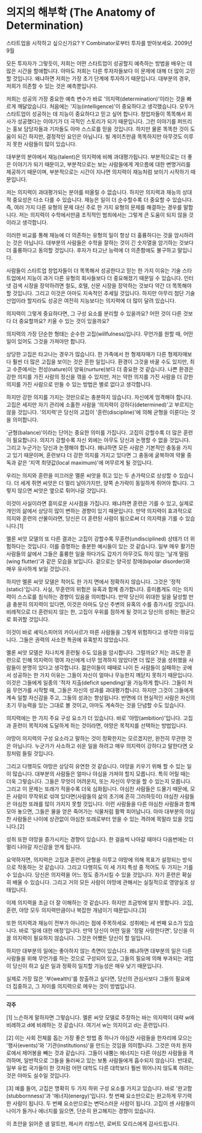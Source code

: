 # 의지의 해부학 (The Anatomy of Determination)

스타트업을 시작하고 싶으신가요?
Y Combinator로부터 투자를 받아보세요.
2009년 9월

모든 투자자가 그렇듯이, 저희는 어떤 스타트업이 성공할지 예측하는 방법을 배우는 데 많은 시간을 할애합니다. 아마도 저희는 다른 투자자들보다 이 문제에 대해 더 많이 고민할 것입니다. 왜냐하면 저희는 가장 초기 단계에 투자하기 때문입니다. 대부분의 경우, 저희가 의존할 수 있는 것은 예측뿐입니다.

저희는 성공의 가장 중요한 예측 변수가 바로 '의지력(determination)'이라는 것을 빠르게 깨달았습니다. 처음에는 '지능(intelligence)'이 중요하다고 생각했습니다. 모두가 스타트업이 성공하는 데 지능이 중요하다고 믿고 싶어 합니다. 창업자들이 똑똑해서 회사가 성공했다는 이야기가 더 극적인 스토리가 되기 때문입니다. 그런 이야기를 퍼뜨리는 홍보 담당자들과 기자들도 아마 스스로를 믿을 것입니다. 하지만 물론 똑똑한 것이 도움이 되긴 하지만, 결정적인 요인은 아닙니다. 빌 게이츠만큼 똑똑하지만 아무것도 이루지 못한 사람들이 많이 있습니다.

대부분의 분야에서 재능(talent)은 의지력에 비해 과대평가됩니다. 부분적으로는 더 좋은 이야기가 되기 때문이고, 부분적으로는 보는 사람들에게 게으름에 대한 변명거리를 제공하기 때문이며, 부분적으로는 시간이 지나면 의지력이 재능처럼 보이기 시작하기 때문입니다.

저는 의지력이 과대평가되는 분야를 떠올릴 수 없습니다. 하지만 의지력과 재능의 상대적 중요성은 다소 다를 수 있습니다. 재능은 일이 더 순수할수록 더 중요할 수 있습니다. 즉, 여러 가지 다른 유형의 문제 대신 주로 한 가지 유형의 문제를 해결하는 경우를 말합니다. 저는 의지력이 수학에서만큼 조직적인 범죄에서는 그렇게 큰 도움이 되지 않을 것이라고 생각합니다.

이러한 비교를 통해 재능에 더 의존하는 유형의 일이 항상 더 훌륭하다는 것을 암시하려는 것은 아닙니다. 대부분의 사람들은 수학을 잘하는 것이 긴 숫자열을 암기하는 것보다 더 훌륭하다고 동의할 것입니다. 후자가 타고난 능력에 더 의존함에도 불구하고 말입니다.

사람들이 스타트업 창업자들이 더 똑똑해서 성공한다고 믿는 한 가지 이유는 기술 스타트업에서 지능이 과거 다른 유형의 회사들보다 더 중요해졌기 때문일 수 있습니다. 인터넷 검색 시장을 장악하려면 철도, 호텔, 신문 시장을 장악하는 것보다 약간 더 똑똑해야 할 것입니다. 그리고 이것은 아마도 지속적인 추세일 것입니다. 하지만 아무리 첨단 기술 산업이라 할지라도 성공은 여전히 지능보다는 의지력에 더 많이 달려 있습니다.

의지력이 그렇게 중요하다면, 그 구성 요소를 분리할 수 있을까요? 어떤 것이 다른 것보다 더 중요할까요? 키울 수 있는 것이 있을까요?

의지력의 가장 단순한 형태는 순수한 고집(willfulness)입니다. 무언가를 원할 때, 어떤 일이 있어도 그것을 가져야만 합니다.

상당한 고집은 타고나는 경우가 많습니다. 한 가족에서 한 형제자매가 다른 형제자매보다 훨씬 더 많은 고집을 보이는 것은 흔한 일입니다. 환경이 그것을 바꿀 수도 있지만, 최고 수준에서는 천성(nature)이 양육(nurture)보다 더 중요한 것 같습니다. 나쁜 환경은 강한 의지를 가진 사람의 정신을 꺾을 수 있지만, 저는 약한 의지를 가진 사람을 더 강한 의지를 가진 사람으로 만들 수 있는 방법은 별로 없다고 생각합니다.

하지만 강한 의지를 가지는 것만으로는 충분하지 않습니다. 자신에게 엄격해야 합니다. 고집은 세지만 자기 관리에 소홀한 사람을 '의지력이 강하다(determined)'고 부르지는 않을 것입니다. '의지력'은 당신의 고집이 '훈련(discipline)'에 의해 균형을 이룬다는 것을 의미합니다.

'균형(balance)'이라는 단어는 중요한 의미를 가집니다. 고집이 강할수록 더 많은 훈련이 필요합니다. 의지가 강할수록 자신 외에는 아무도 당신과 논쟁할 수 없을 것입니다. 그리고 누군가는 당신과 논쟁해야 합니다. 왜냐하면 모든 사람은 기본적인 충동을 가지고 있기 때문이며, 훈련보다 더 강한 의지를 가지고 있다면 그 충동에 굴복하여 약물 중독과 같은 '지역 최댓값(local maximum)'에 머무르게 될 것입니다.

우리는 의지와 훈련을 미끄러운 멜론 씨앗을 쥐고 있는 두 손가락으로 상상할 수 있습니다. 더 세게 쥐면 씨앗은 더 멀리 날아가지만, 양쪽 손가락이 동일하게 쥐어야 합니다. 그렇지 않으면 씨앗은 옆으로 튀어나갈 것입니다.

이것이 사실이라면 흥미로운 시사점을 가집니다. 왜냐하면 훈련은 기를 수 있고, 실제로 개인의 삶에서 상당히 많이 변하는 경향이 있기 때문입니다. 만약 의지력이 효과적으로 의지와 훈련의 산물이라면, 당신은 더 훈련된 사람이 됨으로써 더 의지력을 기를 수 있습니다.[1]

멜론 씨앗 모델의 또 다른 결과는 고집이 강할수록 무훈련(undisciplined) 상태가 더 위험하다는 것입니다. 이를 증명하는 충분한 예시들이 있는 것 같습니다. 일부 매우 활기찬 사람들의 삶에서 그들은 훌륭한 일을 하다가도 갑자기 아무것도 하지 않는 '날개 떨림(wing flutter)'과 같은 모습을 보입니다. 겉으로는 양극성 장애(bipolar disorder)와 매우 유사하게 보일 것입니다.

하지만 멜론 씨앗 모델은 적어도 한 가지 면에서 정확하지 않습니다. 그것은 '정적(static)'입니다. 사실, 무훈련의 위험은 유혹과 함께 증가합니다. 흥미롭게도 이는 의지력이 스스로를 침식하는 경향이 있음을 의미합니다. 만약 당신이 위대한 일을 달성할 만큼 충분히 의지력이 있다면, 이것은 아마도 당신 주변의 유혹의 수를 증가시킬 것입니다. 비례적으로 더 훈련되지 않는 한, 고집이 우위를 점하게 될 것이고 당신의 성취는 평균으로 회귀할 것입니다.

이것이 바로 셰익스피어의 카이사르가 마른 사람들을 그렇게 위험하다고 생각한 이유입니다. 그들은 권력의 사소한 특권에 유혹받지 않았습니다.

멜론 씨앗 모델은 지나치게 훈련될 수도 있음을 암시합니다. 그럴까요? 저는 과도한 훈련으로 인해 의지력이 꺾여 자신에게 너무 엄격하지 않았다면 더 많은 것을 성취했을 사람들이 분명히 있다고 생각합니다. 젊은이들이 때때로 나이 든 사람들이 실패하는 곳에서 성공하는 한 가지 이유는 그들이 자신이 얼마나 무능한지 깨닫지 못하기 때문입니다. 이것은 그들에게 일종의 '적자 지출(deficit spending)'을 가능하게 합니다. 그들이 처음 무언가를 시작할 때, 그들은 자신의 성과를 과대평가합니다. 하지만 그것이 그들에게 계속 일할 자신감을 주고, 그들의 성과는 향상됩니다. 반면에 더 현실적인 사람은 자신의 초기 무능력을 있는 그대로 볼 것이고, 아마도 계속하는 것을 단념할 수도 있습니다.

의지력에는 한 가지 주요 구성 요소가 더 있습니다. 바로 '야망(ambition)'입니다. 고집과 훈련이 목적지에 도달하게 하는 것이라면, 야망은 목적지를 선택하는 방법입니다.

야망이 의지력의 구성 요소라고 말하는 것이 정확한지는 모르겠지만, 완전히 무관한 것은 아닙니다. 누군가가 사소하고 쉬운 일을 하려고 매우 의지력이 강하다고 말한다면 오칭처럼 들릴 것입니다.

그리고 다행히도 야망은 상당히 유연한 것 같습니다. 야망을 키우기 위해 할 수 있는 일이 많습니다. 대부분의 사람들은 얼마나 야심을 가져야 할지 모릅니다. 특히 어릴 때는 더욱 그렇습니다. 그들은 무엇이 어려운지, 또는 자신이 무엇을 할 수 있는지 모릅니다. 그리고 이 문제는 또래가 적을수록 더욱 심화됩니다. 야심찬 사람들은 드물기 때문에, 모든 사람이 무작위로 섞여 있다면(사람들의 삶의 초기에 흔히 그러하듯이) 야심찬 사람들은 야심찬 또래를 많이 가지지 못할 것입니다. 이런 사람들을 다른 야심찬 사람들과 함께 모아 놓으면, 그들은 물을 얻은 죽어가는 식물처럼 활짝 피어납니다. 아마 대부분의 야심찬 사람들은 나이에 상관없이 야심찬 또래로부터 얻을 수 있는 격려에 목말라 있을 것입니다.[2]

성취 또한 야망을 증가시키는 경향이 있습니다. 한 걸음씩 나아갈 때마다 다음번에는 더 멀리 나아갈 자신감을 얻게 됩니다.

요약하자면, 의지력은 고집과 훈련이 균형을 이루고 야망에 의해 목표가 설정되는 방식으로 작동하는 것 같습니다. 그리고 다행히도 이 세 가지 특성 중 적어도 두 가지는 기를 수 있습니다. 당신은 의지력을 어느 정도 증가시킬 수 있을 것입니다. 자기 훈련은 확실히 배울 수 있습니다. 그리고 거의 모든 사람이 야망에 관해서는 실질적으로 영양실조 상태입니다.

이제 의지력을 조금 더 잘 이해하는 것 같습니다. 하지만 조금밖에 알지 못합니다. 고집, 훈련, 야망 모두 의지력만큼이나 복잡한 개념이기 때문입니다.[3]

또한 의지력과 재능이 전부가 아니라는 점에 주목하세요. 성취에는 세 번째 요소가 있습니다. 바로 '일에 대한 애정'입니다. 만약 당신이 어떤 일을 '정말 사랑한다면', 당신을 이끌 의지력이 필요하지 않습니다. 그것은 어쨌든 당신이 할 일입니다.

하지만 대부분의 일에는 좋아하지 않는 측면이 있습니다. 왜냐하면 대부분의 일은 다른 사람들을 위해 무언가를 하는 것으로 구성되어 있고, 그들의 필요에 의해 부과되는 과업이 당신이 하고 싶은 일과 정확히 일치할 가능성은 매우 낮기 때문입니다.

실제로 가장 많은 '부(wealth)'를 창출하고 싶다면, 당신의 관심사보다 그들의 필요에 더 집중하고, 그 차이를 의지력으로 메우는 것이 방법입니다.

---

**각주**

[1] 느슨하게 말하자면 그렇습니다. 멜론 씨앗 모델로 주장하는 바는 의지력이 대략 w에 비례하고 d에 비례하는 것 같습니다. 여기서 w는 의지이고 d는 훈련입니다.

[2] 이는 사회 전체를 돕는 가장 좋은 방법 중 하나가 야심찬 사람들을 한자리에 모으는 '행사(events)'와 '기관(institutions)'을 만드는 것임을 의미합니다. 그것은 마치 원자로에서 제어봉을 빼는 것과 같습니다. 그들이 내뿜는 에너지는 다른 야심찬 사람들을 격려하며, 일반적으로 그들을 둘러싸고 있는 보통 사람들에게 흡수되지 않습니다.
반대로, 일부 유럽 국가들이 한 것처럼 어떤 대학도 다른 대학보다 훨씬 뛰어나지 않도록 하려는 것은 아마도 실수일 것입니다.

[3] 예를 들어, 고집은 명확히 두 가지 하위 구성 요소를 가지고 있습니다. 바로 '완고함(stubbornness)'과 '에너지(energy)'입니다. 첫 번째 요소만으로는 완고하게 무기력한 사람이 됩니다. 두 번째 요소만으로는 변덕스러운 사람이 됩니다. 고집이 센 사람들이 나이가 들거나 에너지를 잃으면, 단순히 완고해지는 경향이 있습니다.

이 초안을 읽어준 샘 알트만, 제시카 리빙스턴, 로버트 모리스에게 감사드립니다.